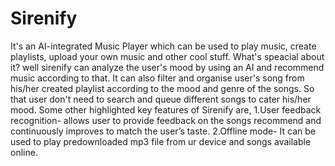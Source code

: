 # Sirenify
It's an AI-integrated Music Player which can be used to play music, create playlists, upload your own music and other cool stuff.
What's speacial about it? well sirenify can analyze the user's mood by using an AI and recommend music according to that.
It can also filter and organise user's song from his/her created playlist according to the mood and genre of the songs. So that user don't need to search and queue different songs to cater his/her mood.
Some other highlighted key features of Sirenify are,
1.User feedback recognition- allows user to provide feedback on the songs recommend and continuously improves to match the user’s taste.
2.Offline mode- It can be used to play predownloaded mp3 file from ur device and songs available online.

